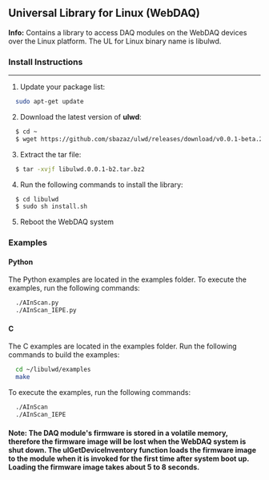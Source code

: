 ## Universal Library for Linux (WebDAQ)

**Info:** Contains a library to access DAQ modules on the WebDAQ devices over the Linux platform. The UL for Linux binary name is libulwd.

### Install Instructions
---------------------

1. Update your package list:

``` sh
  sudo apt-get update
```
  
2. Download the latest version of **ulwd**:

``` sh
  $ cd ~
  $ wget https://github.com/sbazaz/ulwd/releases/download/v0.0.1-beta.2/libulwd.0.0.1-b2.tar.bz2
```     
3. Extract the tar file:
 
``` sh
  $ tar -xvjf libulwd.0.0.1-b2.tar.bz2
```

4. Run the following commands to install the library:

``` sh
  $ cd libulwd
  $ sudo sh install.sh
```

5. Reboot the WebDAQ system

### Examples

#### Python
The Python examples are located in the examples folder. To execute the examples, run the following commands:

``` sh
  ./AInScan.py
  ./AInScan_IEPE.py
```

#### C
The C examples are located in the examples folder. Run the following commands to build the examples:

``` sh
  cd ~/libulwd/examples
  make
```

To execute the examples, run the following commands:

``` sh
  ./AInScan
  ./AInScan_IEPE
```

#### Note: The DAQ module's firmware is stored in a volatile memory, therefore the firmware image will be lost when the WebDAQ system is shut down. The ulGetDeviceInventory function loads the firmware image to the module when it is invoked for the first time after system boot up. Loading the firmware image takes about 5 to 8 seconds.
